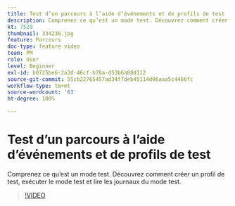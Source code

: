 ```yaml
---
title: Test d’un parcours à l’aide d’événements et de profils de test
description: Comprenez ce qu’est un mode test. Découvrez comment créer un profil de test, exécuter le mode test et lire les journaux du mode test.
kt: 7529
thumbnail: 334236.jpg
feature: Parcours
doc-type: feature video
team: PM
role: User
level: Beginner
exl-id: b0725be6-2a3d-46cf-b78a-d53b6a88d112
source-git-commit: 55cb22765457ad34f7deb45114d06aaa5c4466fc
workflow-type: tm+mt
source-wordcount: '63'
ht-degree: 100%

---
```


# Test d’un parcours à l’aide d’événements et de profils de test

Comprenez ce qu’est un mode test. Découvrez comment créer un profil de test, exécuter le mode test et lire les journaux du mode test.

>[!VIDEO](https://video.tv.adobe.com/v/334236?quality=12)
